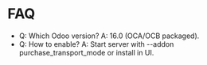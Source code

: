 # FAQ

- Q: Which Odoo version? A: 16.0 (OCA/OCB packaged).
- Q: How to enable? A: Start server with --addon purchase_transport_mode or install in UI.
